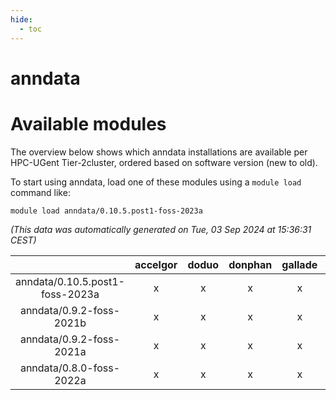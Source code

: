 ```yaml
---
hide:
  - toc
---
```


anndata
=======

# Available modules


The overview below shows which anndata installations are available per HPC-UGent Tier-2cluster, ordered based on software version (new to old).

To start using anndata, load one of these modules using a `module load` command like:

```shell
module load anndata/0.10.5.post1-foss-2023a
```

*(This data was automatically generated on Tue, 03 Sep 2024 at 15:36:31 CEST)*  

| |accelgor|doduo|donphan|gallade|joltik|shinx|skitty|
| :---: | :---: | :---: | :---: | :---: | :---: | :---: | :---: |
|anndata/0.10.5.post1-foss-2023a|x|x|x|x|x|x|x|
|anndata/0.9.2-foss-2021b|x|x|x|x|x|-|x|
|anndata/0.9.2-foss-2021a|x|x|x|x|x|-|x|
|anndata/0.8.0-foss-2022a|x|x|x|x|x|-|x|
